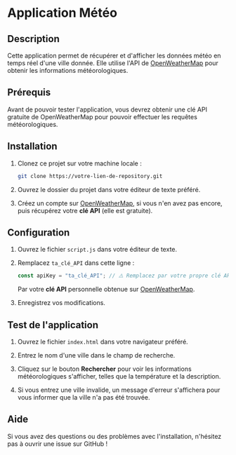 # Application Météo

## Description

Cette application permet de récupérer et d'afficher les données météo en temps réel d'une ville donnée. Elle utilise l'API de [OpenWeatherMap](https://openweathermap.org/) pour obtenir les informations météorologiques.

## Prérequis

Avant de pouvoir tester l'application, vous devrez obtenir une clé API gratuite de OpenWeatherMap pour pouvoir effectuer les requêtes météorologiques.

## Installation

1. Clonez ce projet sur votre machine locale :

   ```bash
   git clone https://votre-lien-de-repository.git
   ```

2. Ouvrez le dossier du projet dans votre éditeur de texte préféré.

3. Créez un compte sur [OpenWeatherMap](https://openweathermap.org/), si vous n'en avez pas encore, puis récupérez votre **clé API** (elle est gratuite).

## Configuration

1. Ouvrez le fichier `script.js` dans votre éditeur de texte.

2. Remplacez `ta_clé_API` dans cette ligne :

   ```js
   const apiKey = "ta_clé_API"; // ⚠️ Remplacez par votre propre clé API
   ```

   Par votre **clé API** personnelle obtenue sur [OpenWeatherMap](https://openweathermap.org/).

3. Enregistrez vos modifications.

## Test de l'application

1. Ouvrez le fichier `index.html` dans votre navigateur préféré.

2. Entrez le nom d'une ville dans le champ de recherche.

3. Cliquez sur le bouton **Rechercher** pour voir les informations météorologiques s'afficher, telles que la température et la description.

4. Si vous entrez une ville invalide, un message d'erreur s'affichera pour vous informer que la ville n'a pas été trouvée.

## Aide

Si vous avez des questions ou des problèmes avec l'installation, n'hésitez pas à ouvrir une issue sur GitHub !

